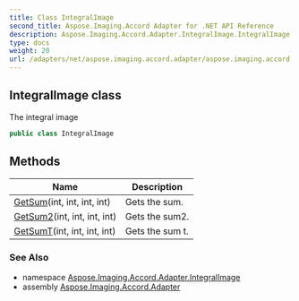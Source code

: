 ```yaml
---
title: Class IntegralImage
second_title: Aspose.Imaging.Accord Adapter for .NET API Reference
description: Aspose.Imaging.Accord.Adapter.IntegralImage.IntegralImage class. The integral image
type: docs
weight: 20
url: /adapters/net/aspose.imaging.accord.adapter/aspose.imaging.accord.adapter.integralimage/integralimage/
---
```

## IntegralImage class

The integral image

```csharp
public class IntegralImage
```

## Methods

| Name | Description |
| --- | --- |
| [GetSum](../../aspose.imaging.accord.adapter.integralimage/integralimage/getsum/)(int, int, int, int) | Gets the sum. |
| [GetSum2](../../aspose.imaging.accord.adapter.integralimage/integralimage/getsum2/)(int, int, int, int) | Gets the sum2. |
| [GetSumT](../../aspose.imaging.accord.adapter.integralimage/integralimage/getsumt/)(int, int, int, int) | Gets the sum t. |

### See Also

* namespace [Aspose.Imaging.Accord.Adapter.IntegralImage](../../aspose.imaging.accord.adapter.integralimage/)
* assembly [Aspose.Imaging.Accord.Adapter](../../)



